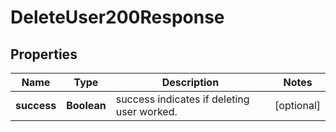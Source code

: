 

# DeleteUser200Response


## Properties

| Name | Type | Description | Notes |
|------------ | ------------- | ------------- | -------------|
|**success** | **Boolean** | success indicates if deleting user worked. |  [optional] |



